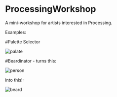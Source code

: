 ProcessingWorkshop
==================

A mini-workshop for artists interested in Processing.

Examples:

#Palette Selector

![palate](http://i.imgur.com/g1nNldj.png)

#Beardinator - turns this:

![person](http://i.imgur.com/kOzeeJp.jpg)

into this!:

![beard](http://i.imgur.com/aAthX5T.png)
